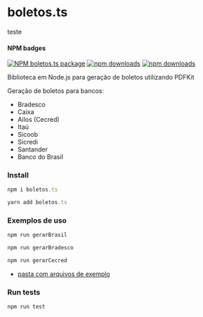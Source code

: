 # boletos.ts

teste

#### NPM badges
<!-- [START badges] -->
[![NPM boletos.ts package](https://img.shields.io/npm/v/boletos.ts.svg)](https://npmjs.org/package/boletos.ts)
[![npm downloads](https://img.shields.io/npm/dm/boletos.ts.svg?maxAge=604800)](https://npm-stat.com/charts.html?package=boletos.ts&from=2017-01-1)
[![npm downloads](https://img.shields.io/npm/dt/boletos.ts.svg?maxAge=604800)](https://npm-stat.com/charts.html?package=boletos.ts&from=2017-01-1)
<!-- [END badges] -->

Biblioteca em Node.js para geração de boletos utilizando PDFKit 

Geração de boletos para bancos:
- Bradesco
- Caixa
- Ailos (Cecred)
- Itaú
- Sicoob
- Sicredi
- Santander
- Banco do Brasil

### Install

```javascript
npm i boletos.ts
```
```javascript
yarn add boletos.ts
```
### Exemplos de uso

```javascript
npm run gerarBrasil
```
```javascript
npm run gerarBradesco
```
```javascript
npm run gerarCecred
```

* [pasta com arquivos de exemplo](/examples)

### Run tests

```javascript
npm run test
```


